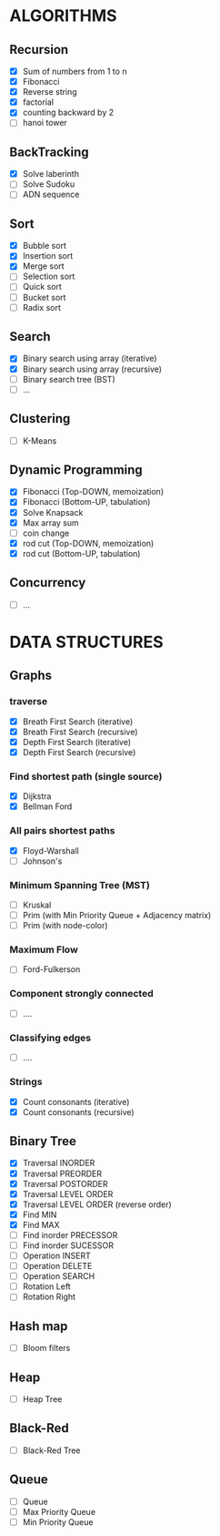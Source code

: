 # ALGORITHMS
## Recursion
- [x] Sum of numbers from 1 to n
- [x] Fibonacci
- [x] Reverse string
- [x] factorial
- [x] counting backward by 2
- [ ] hanoi tower

## BackTracking
- [x] Solve laberinth
- [ ] Solve Sudoku
- [ ] ADN sequence

## Sort
- [x] Bubble sort
- [x] Insertion sort
- [x] Merge sort
- [ ] Selection sort
- [ ] Quick sort
- [ ] Bucket sort
- [ ] Radix sort

## Search
- [x] Binary search using array (iterative)
- [x] Binary search using array (recursive)
- [ ] Binary search tree (BST)
- [ ] ...

## Clustering
- [ ] K-Means

## Dynamic Programming
- [x] Fibonacci (Top-DOWN, memoization)
- [x] Fibonacci (Bottom-UP, tabulation)
- [x] Solve Knapsack
- [x] Max array sum
- [ ] coin change
- [x] rod cut (Top-DOWN, memoization)
- [x] rod cut (Bottom-UP, tabulation)

## Concurrency
- [ ] ...

# DATA STRUCTURES

## Graphs
### traverse
- [X] Breath First Search (iterative)
- [X] Breath First Search (recursive)
- [X] Depth First Search (iterative)
- [X] Depth First Search (recursive)

### Find shortest path (single source)
- [X] Dijkstra
- [X] Bellman Ford

### All pairs shortest paths
- [x] Floyd-Warshall
- [ ] Johnson's

### Minimum Spanning Tree (MST)
- [ ] Kruskal
- [ ] Prim (with Min Priority Queue + Adjacency matrix)
- [ ] Prim (with node-color)

### Maximum Flow
- [ ] Ford-Fulkerson

### Component strongly connected
- [ ] ....

### Classifying edges
- [ ] ....

### Strings
 - [x] Count consonants (iterative)
 - [x] Count consonants (recursive)

## Binary Tree
- [x] Traversal INORDER
- [x] Traversal PREORDER
- [x] Traversal POSTORDER
- [x] Traversal LEVEL ORDER
- [x] Traversal LEVEL ORDER (reverse order)
- [x] Find MIN
- [x] Find MAX
- [ ] Find inorder PRECESSOR
- [ ] Find inorder SUCESSOR
- [ ] Operation INSERT
- [ ] Operation DELETE
- [ ] Operation SEARCH
- [ ] Rotation Left
- [ ] Rotation Right

## Hash map
- [ ] Bloom filters

## Heap
- [ ] Heap Tree

## Black-Red
- [ ] Black-Red Tree

## Queue
- [ ] Queue
- [ ] Max Priority Queue
- [ ] Min Priority Queue